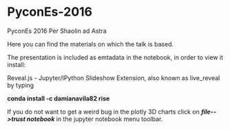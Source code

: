 # PyconEs-2016
PyconEs 2016 Per Shaolin ad Astra

Here you can find the materials on which the talk is based.

The presentation is included as emtadata in the notebook, in order to view it install:

 Reveal.js - Jupyter/IPython Slideshow Extension, also known as live_reveal by typing

**conda install -c damianavila82 rise**


If you do not want to get a weird bug in the plotly 3D charts click on ***file-->trust notebook*** in the jupyter notebook menu toolbar.